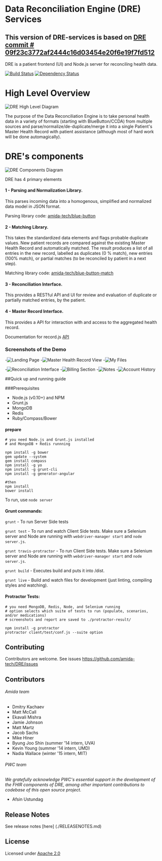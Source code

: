 Data Reconciliation Engine (DRE) Services
=========

## This version of DRE-services is based on [DRE commit # 09f23c3772af2444c16d03454e20f6e19f7fd512](https://github.com/amida-tech/DRE/commit/09f23c3772af2444c16d03454e20f6e19f7fd512)

DRE is a patient frontend (UI) and Node.js server for reconciling health data.


[![Build Status](https://travis-ci.org/amida-tech/DRE.svg)](https://travis-ci.org/amida-tech/DRE)
[![Dependency Status](https://david-dm.org/amida-tech/DRE.svg)](https://david-dm.org/amida-tech/DRE)

High Level Overview
===================
![DRE High Level Diagram](docs/images/dre_overview_new.png)

The purpose of the Data Reconciliation Engine is to take personal health data in a variety of formats (starting with BlueButton/CCDA) from multiple sources and parse/normalize/de-duplicate/merge it into a single Patient's Master Health Record with patient assistance (although most of hard work will be done automagically).


DRE's components
=================
![DRE Components Diagram](docs/images/dre_four_components.png)

DRE has 4 primary elements

#### 1 - Parsing and Normalization Library.

This parses incoming data into a homogenous, simplified and normalized data model in JSON format.

Parsing library code: [amida-tech/blue-button](https://github.com/amida-tech/blue-button)


#### 2 - Matching Library.

This takes the standardized data elements and flags probable duplicate values. New patient records are compared against the existing Master Health Record and automatically matched. The result produces a list of all entries in the new record, labelled as duplicates (0 % match), new entries (100% match), or partial matches (to be reconciled by patient in a next step).

Matching library code: [amida-tech/blue-button-match](https://github.com/amida-tech/blue-button-match)

#### 3 - Reconciliation Interface.

This provides a RESTful API and UI for review and evaluation of duplicate or partially matched entries, by the patient.

#### 4 - Master Record Interface.

This provides a API for interaction with and access to the aggregated health record.

Documentation for record.js [API](./docs/recordjs.md)

### Screenshots of the Demo
-![Landing Page](./docs/images/1-LandingBars.png)
-![Master Health Record View](./docs/images/2-MyRecord.png)
-![My Files](./docs/images/3-MyFiles.png)

-![Reconciliation Interface](./docs/images/4-Match.png)
-![Billing Section](./docs/images/5-Billing.png)
-![Notes](./docs/images/6-NotesDetails.png)
-![Account History](./docs/images/7-History.png)


##Quick up and running guide

###Prerequisites

- Node.js (v0.10+) and NPM
- Grunt.js
- MongoDB
- Redis
- Ruby/Compass/Bower

#### prepare
```
# you need Node.js and Grunt.js installed
# and MongoDB + Redis runnning

npm install -g bower
gem update --system
gem install compass
npm install -g yo
npm install -g grunt-cli
npm install -g generator-angular

#then
npm install
bower install
```

To run, use `node server`

#### Grunt commands:

`grunt` - To run Server Side tests

`grunt test` - To run and watch Client Side tests. Make sure a Selenium server and Node are running with `webdriver-manager start` and `node server.js`.

`grunt travis-protractor` - To run Client Side tests. Make sure a Selenium server and Node are running with `webdriver-manager start` and `node server.js`.

```grunt build``` - Executes build and puts it into /dist.

```grunt live``` - Build and watch files for development (just linting, compiling styles and watching).

#### Protractor Tests:

```
# you need MongoDB, Redis, Node, and Selenium running
# option selects which suite of tests to run (populate, scenarios, and/or medications)
# screenshots and report are saved to ./protractor-result/

npm install -g protractor
protractor client/test/conf.js --suite option

```

## Contributing

Contributors are welcome. See issues https://github.com/amida-tech/DRE/issues

## Contributors

###### Amida team

- Dmitry Kachaev
- Matt McCall
- Ekavali Mishra
- Jamie Johnson
- Matt Martz
- Jacob Sachs
- Mike Hiner
- Byung Joo Shin (summer '14 intern, UVA)
- Kevin Young (summer '14 intern, UMD)
- Nadia Wallace (winter '15 intern, MIT)

###### PWC team

_We gratefully acknowledge PWC's essential support in the development of the FHIR components of DRE, among other important contributions to codebase of this open source project._

- Afsin Ustundag

## Release Notes

See release notes [here] (./RELEASENOTES.md)

## License

Licensed under [Apache 2.0](./LICENSE)
